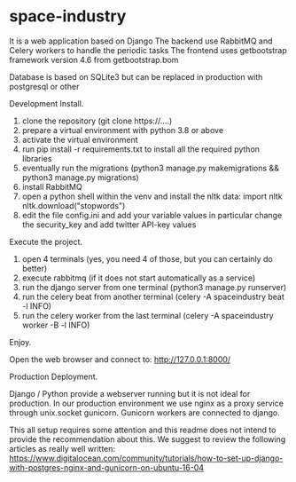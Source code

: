 # space-industry

It is a web application based on Django
The backend use RabbitMQ and Celery workers to handle the periodic tasks
The frontend uses getbootstrap framework version 4.6 from getbootstrap.bom

Database is based on SQLite3 but can be replaced in production with postgresql or other

Development Install.

1. clone the repository (git clone https://....)
2. prepare a virtual environment with python 3.8 or above
3. activate the virtual environment
4. run pip install -r requirements.txt to install all the required python libraries
5. eventually run the migrations (python3 manage.py makemigrations && python3 manage.py migrations)
6. install RabbitMQ
7. open a python shell within the venv and install the nltk data:
import nltk
nltk.download("stopwords")
8. edit the file config.ini and add your variable values in particular change the security_key and add twitter API-key values

Execute the project.

1. open 4 terminals (yes, you need 4 of those, but you can certainly do better)
2. execute rabbitmq (if it does not start automatically as a service)
3. run the django server from one terminal (python3 manage.py runserver)
4. run the celery beat from another terminal (celery -A spaceindustry beat -l INFO)
5. run the celery worker from the last terminal (celery -A spaceindustry worker -B -l INFO)

Enjoy.

Open the web browser and connect to: http://127.0.0.1:8000/


Production Deployment.

Django / Python provide a webserver running but it is not ideal for production.
In our production environment we use nginx as a proxy service through unix.socket gunicorn.
Gunicorn workers are connected to django.

This all setup requires some attention and this readme does not intend to provide the recommendation about this. We suggest to review the following articles as really well written:
https://www.digitalocean.com/community/tutorials/how-to-set-up-django-with-postgres-nginx-and-gunicorn-on-ubuntu-16-04
